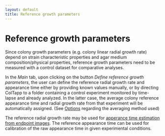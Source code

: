 ```yaml
---
layout: default
title: Reference growth parameters
---
```

# Reference growth parameters
Since colony growth parameters (e.g. colony linear radial growth rate) depend on strain characteristic properties and agar medium composition/physical properties, reference growth parameters need to be measured with a control dataset for comparative analyses.

In the _Main_ tab, upon clicking on the button _Define reference growth parameters_, the user can define the reference radial growth rate and appearance time either by providing known values manually, or by directing ColTapp to a folder containing a control experiment monitored by time-lapse and already analyzed. In the latter case, the average colony reference appearance time and radial growth rate from that experiment will be automatically assigned. (See [Options](https://coltapp.github.io/options.html) regarding the averaging method used)

The reference radial growth rate may be used for [apperance time estimation from endpoint images]({{site.url}}/endpoint.html). The reference appearance time  can be used for calibration of the raw appearance time in given experimental conditions.
